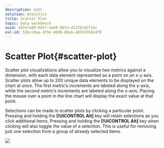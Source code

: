 ```yaml
---
description: null
solution: Analytics
title: Scatter Plot
topic: Data workbench
uuid: a07efa89-0d1f-4ab9-96fa-d1239c82f16c
exl-id: 536cc0aa-4f9e-40d0-88a6-a874255de4f0
---
```

# Scatter Plot{#scatter-plot}

Scatter plot visualizations allow you to visualize two metrics against a dimension, with each data element represented as a point on an x-y axis. Scatter plots allow up to 200 unique data elements to be displayed on the chart at once. The first metric’s increments are labeled along the y-axis, while the second metric’s increments are labeled along the x-axis. Placing the mouse over a point in the line chart will display the exact value at that point.

Selections can be made in scatter plots by clicking a particular point. Pressing and holding the **[!UICONTROL Alt]** key will retain selections as you click additional items. Pressing and holding the **[!UICONTROL Alt]** key when clicking will also toggle the value of a selection. This is useful for removing just one selection from a group of already selected items.

![](assets/scatter_plot.png)
